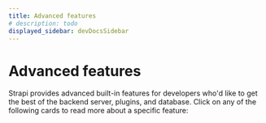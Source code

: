 ```yaml
---
title: Advanced features
# description: todo
displayed_sidebar: devDocsSidebar
---
```


# Advanced features

Strapi provides advanced built-in features for developers who'd like to get the best of the backend server, plugins, and database. Click on any of the following cards to read more about a specific feature:

<CustomDocCardsWrapper>

<CustomDocCard title="CLI reference" description="Control Strapi through the Command Line Interface (CLI)." link="/dev-docs/cli" />

<CustomDocCard title="TypeScript" description="Use TypeScript to develop your Strapi project." link="/dev-docs/typescript" />

<CustomDocCard title="Providers" description="Install, configure, and create providers to extend core capabilities of some plugins." link="/dev-docs/providers" />

<CustomDocCard title="Data management" description="Use Strapi's built-in data management system to import, export, or transfer data." link="/dev-docs/data-management" />

<CustomDocCard title="Database migrations" description="Manage database migrations operations." link="/dev-docs/dataabase-migrations" />

<CustomDocCard title="Unit testing" description="Run basic unit tests for a Strapi project." link="/dev-docs/database-migrations" />

<CustomDocCard title="Error handling" description="Handle errors received through REST and GraphQL requests, or throw errors through the backend server." link="/dev-docs/error-handling" />

</CustomDocCardsWrapper>
